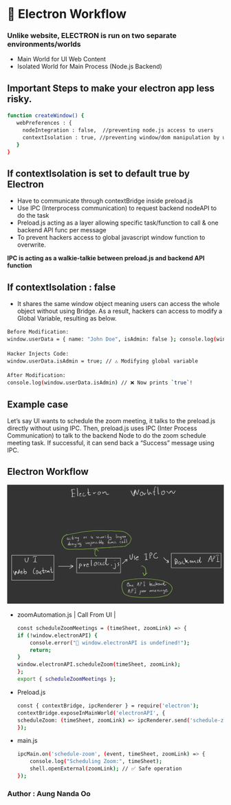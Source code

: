 # 📖 Electron Workflow

### Unlike website, ELECTRON is run on two separate environments/worlds
* Main World for UI Web Content
* Isolated World for Main Process (Node.js Backend) 

## Important Steps to make your electron app less risky.

```bash
function createWindow() {
   webPreferences : {
     nodeIntegration : false,  //preventing node.js access to users
     contextIsolation : true, //preventing window/dom manipulation by users
   }
}
```

## If contextIsolation is set to default true by Electron
* Have to communicate through contextBridge inside preload.js 
* Use IPC (Interprocess communication) to request backend nodeAPI to do the task 
* Preload.js acting as a layer allowing specific task/function to call & one backend API func per message
* To prevent hackers access to global javascript window function to overwrite.

**IPC is acting as a walkie-talkie between preload.js and backend API function**

## If contextIsolation : false

* It shares the same window object meaning users can access the whole object without using Bridge. As a result, hackers can access to modify a Global Variable, resulting as below.


```bash
Before Modification:
window.userData = { name: "John Doe", isAdmin: false }; console.log(window.userData.isAdmin); // ✅ false

Hacker Injects Code:
window.userData.isAdmin = true; // ⚠️ Modifying global variable

After Modification:
console.log(window.userData.isAdmin) // ❌ Now prints `true`!
```

## Example case

Let’s say UI wants to schedule the zoom meeting, it talks to the preload.js directly without using IPC. Then, preload.js uses IPC (Inter Process Communication) to talk to the backend Node to do the zoom schedule meeting task. If successful, it can send back a “Success” message using IPC. 

## Electron Workflow

![Electron Workflow](./project_images/ElectronWorkflow.jpg) 


* zoomAutomation.js | Call From UI |

    ```bash
    const scheduleZoomMeetings = (timeSheet, zoomLink) => {
    if (!window.electronAPI) {
        console.error("🚨 window.electronAPI is undefined!");
        return;
    }
    window.electronAPI.scheduleZoom(timeSheet, zoomLink);
    };
    export { scheduleZoomMeetings };
    ```
* Preload.js
    ```bash
    const { contextBridge, ipcRenderer } = require('electron');
    contextBridge.exposeInMainWorld('electronAPI', {
    scheduleZoom: (timeSheet, zoomLink) => ipcRenderer.send('schedule-zoom', timeSheet, zoomLink)
    });
    ```
* main.js
    ```bash
    ipcMain.on('schedule-zoom', (event, timeSheet, zoomLink) => {
        console.log("Scheduling Zoom:", timeSheet);
        shell.openExternal(zoomLink); // ✅ Safe operation
    });
    ```
    
### Author : Aung Nanda Oo
